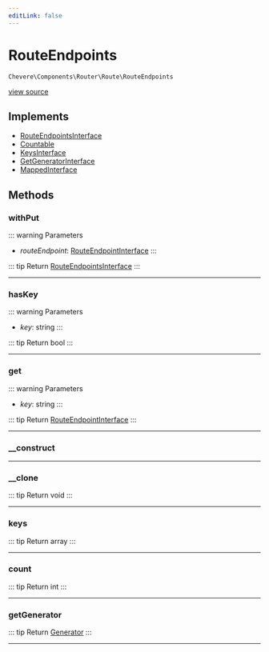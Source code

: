 ```yaml
---
editLink: false
---
```


# RouteEndpoints

`Chevere\Components\Router\Route\RouteEndpoints`

[view source](https://github.com/chevere/chevere/blob/master/src/Chevere/Components/Router/Route/RouteEndpoints.php)

## Implements

- [RouteEndpointsInterface](../../../Interfaces/Router/Route/RouteEndpointsInterface.md)
- [Countable](https://www.php.net/manual/class.countable)
- [KeysInterface](../../../Interfaces/DataStructure/KeysInterface.md)
- [GetGeneratorInterface](../../../Interfaces/DataStructure/GetGeneratorInterface.md)
- [MappedInterface](../../../Interfaces/DataStructure/MappedInterface.md)

## Methods

### withPut

::: warning Parameters
- *routeEndpoint*: [RouteEndpointInterface](../../../Interfaces/Router/Route/RouteEndpointInterface.md)
:::

::: tip Return
[RouteEndpointsInterface](../../../Interfaces/Router/Route/RouteEndpointsInterface.md)
:::

---

### hasKey

::: warning Parameters
- *key*: string
:::

::: tip Return
bool
:::

---

### get

::: warning Parameters
- *key*: string
:::

::: tip Return
[RouteEndpointInterface](../../../Interfaces/Router/Route/RouteEndpointInterface.md)
:::

---

### __construct

---

### __clone

::: tip Return
void
:::

---

### keys

::: tip Return
array
:::

---

### count

::: tip Return
int
:::

---

### getGenerator

::: tip Return
[Generator](https://www.php.net/manual/class.generator)
:::

---
